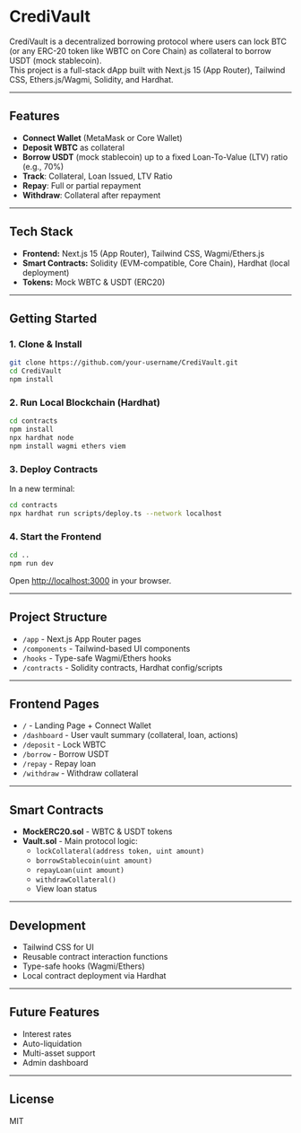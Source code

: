 # CrediVault

CrediVault is a decentralized borrowing protocol where users can lock BTC (or any ERC-20 token like WBTC on Core Chain) as collateral to borrow USDT (mock stablecoin).  
This project is a full-stack dApp built with Next.js 15 (App Router), Tailwind CSS, Ethers.js/Wagmi, Solidity, and Hardhat.

---

## Features

- **Connect Wallet** (MetaMask or Core Wallet)
- **Deposit WBTC** as collateral
- **Borrow USDT** (mock stablecoin) up to a fixed Loan-To-Value (LTV) ratio (e.g., 70%)
- **Track**: Collateral, Loan Issued, LTV Ratio
- **Repay**: Full or partial repayment
- **Withdraw**: Collateral after repayment

---

## Tech Stack

- **Frontend:** Next.js 15 (App Router), Tailwind CSS, Wagmi/Ethers.js
- **Smart Contracts:** Solidity (EVM-compatible, Core Chain), Hardhat (local deployment)
- **Tokens:** Mock WBTC & USDT (ERC20)

---

## Getting Started

### 1. Clone & Install

```bash
git clone https://github.com/your-username/CrediVault.git
cd CrediVault
npm install
```

### 2. Run Local Blockchain (Hardhat)

```bash
cd contracts
npm install
npx hardhat node
npm install wagmi ethers viem
```

### 3. Deploy Contracts

In a new terminal:

```bash
cd contracts
npx hardhat run scripts/deploy.ts --network localhost
```

### 4. Start the Frontend

```bash
cd ..
npm run dev
```

Open [http://localhost:3000](http://localhost:3000) in your browser.

---

## Project Structure

- `/app` - Next.js App Router pages
- `/components` - Tailwind-based UI components
- `/hooks` - Type-safe Wagmi/Ethers hooks
- `/contracts` - Solidity contracts, Hardhat config/scripts

---

## Frontend Pages

- `/` - Landing Page + Connect Wallet
- `/dashboard` - User vault summary (collateral, loan, actions)
- `/deposit` - Lock WBTC
- `/borrow` - Borrow USDT
- `/repay` - Repay loan
- `/withdraw` - Withdraw collateral

---

## Smart Contracts

- **MockERC20.sol** - WBTC & USDT tokens
- **Vault.sol** - Main protocol logic:
  - `lockCollateral(address token, uint amount)`
  - `borrowStablecoin(uint amount)`
  - `repayLoan(uint amount)`
  - `withdrawCollateral()`
  - View loan status

---

## Development

- Tailwind CSS for UI
- Reusable contract interaction functions
- Type-safe hooks (Wagmi/Ethers)
- Local contract deployment via Hardhat

---

## Future Features

- Interest rates
- Auto-liquidation
- Multi-asset support
- Admin dashboard

---

## License

MIT